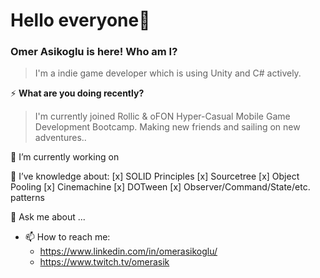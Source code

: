 # Hello everyone👋
### Omer Asikoglu is here! Who am I?
>I'm a indie game developer which is using Unity and C# actively.

⚡ **What are you doing recently?**
>I'm currently joined Rollic & oFON Hyper-Casual Mobile Game Development Bootcamp. Making new friends and sailing on new adventures..

🔭 I’m currently working on


🌱 I’ve knowledge about:
 [x] SOLID Principles
 [x] Sourcetree
 [x] Object Pooling
 [x] Cinemachine
 [x] DOTween
 [x] Observer/Command/State/etc. patterns
 
💬 Ask me about ...


- 📫 How to reach me:
   - https://www.linkedin.com/in/omerasikoglu/
   - https://www.twitch.tv/omerasik
